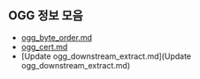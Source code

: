 ## OGG 정보 모음
* [ogg_byte_order.md](ogg_byte_order.md)
* [ogg_cert.md](ogg_cert.md)
* [Update ogg_downstream_extract.md](Update ogg_downstream_extract.md)

